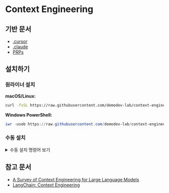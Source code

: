 # Context Engineering

## 기반 문서

- [.cursor](https://github.com/demodev-lab/.cursor)
- [.claude](https://github.com/demodev-lab/.claude)
- [PRPs](https://github.com/demodev-lab/PRPs)

## 설치하기

### 원라이너 설치

**macOS/Linux:**

```bash
curl -fsSL https://raw.githubusercontent.com/demodev-lab/context-engineering/main/install.sh | bash
```

**Windows PowerShell:**

```powershell
iwr -useb https://raw.githubusercontent.com/demodev-lab/context-engineering/main/install.ps1 | iex
```

### 수동 설치

<details>
<summary>수동 설치 명령어 보기</summary>

**macOS/Linux:**

```shell
mkdir archive
mv .cursor archive/
mv .claude archive/
mv .gemini archive/

git clone https://github.com/demodev-lab/.cursor && /bin/rm -rf .cursor/.git
git clone https://github.com/demodev-lab/.claude && /bin/rm -rf .claude/.git
git clone https://github.com/demodev-lab/PRPs && /bin/rm -rf PRPs/.git

claude -p /init
npx rules-converter claude
```

**Windows PowerShell:**

```powershell
mkdir archive
Move-Item .cursor archive/
Move-Item .claude archive/
Move-Item .gemini archive/

git clone https://github.com/demodev-lab/.cursor; Remove-Item -Recurse -Force .cursor\.git
git clone https://github.com/demodev-lab/.claude; Remove-Item -Recurse -Force .claude\.git
git clone https://github.com/demodev-lab/PRPs; Remove-Item -Recurse -Force PRPs\.git

claude -p /init
npx rules-converter claude
```

</details>

## 참고 문서

- [A Survey of Context Engineering for Large Language Models](https://arxiv.org/abs/2507.13334)
- [LangChain: Context Engineering](https://blog.langchain.com/context-engineering-for-agents/)
